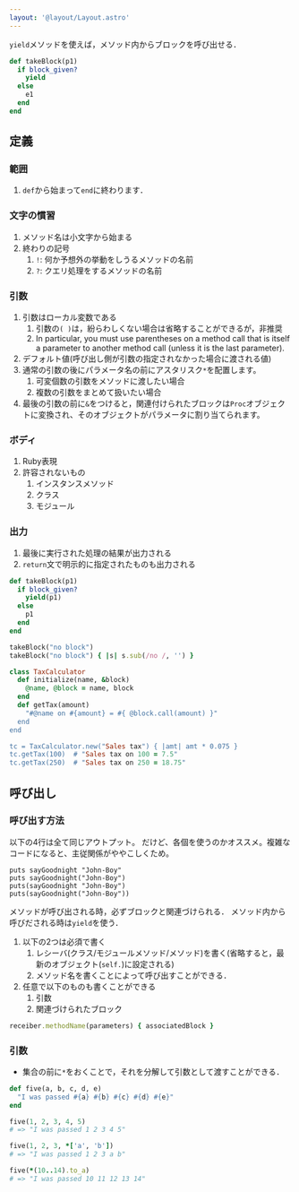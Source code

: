 ```yaml
---
layout: '@layout/Layout.astro'
---
```

`yield`メソッドを使えば，メソッド内からブロックを呼び出せる．
```ruby
def takeBlock(p1)
  if block_given?
    yield
  else
    e1
  end
end
```
## 定義
### 範囲
1. `def`から始まって`end`に終わります．

### 文字の慣習
1. メソッド名は小文字から始まる
1. 終わりの記号
    1. `!`: 何か予想外の挙動をしうるメソッドの名前
    1. `?`: クエリ処理をするメソッドの名前

### 引数
1. 引数はローカル変数である
    1. 引数の`( )`は，紛らわしくない場合は省略することができるが，非推奨
    1. In particular, you must use parentheses on a method call that is itself a parameter to another method call (unless it is the last parameter).
1. デフォルト値(呼び出し側が引数の指定されなかった場合に渡される値)
1. 通常の引数の後にパラメータ名の前にアスタリスク`*`を配置します。
    1. 可変個数の引数をメソッドに渡したい場合
    1. 複数の引数をまとめて扱いたい場合
1. 最後の引数の前に`&`をつけると，関連付けられたブロックは`Proc`オブジェクトに変換され、そのオブジェクトがパラメータに割り当てられます。

### ボディ
1. Ruby表現
1. 許容されないもの
    1. インスタンスメソッド
    1. クラス
    1. モジュール

### 出力
1. 最後に実行された処理の結果が出力される
1. `return`文で明示的に指定されたものも出力される

```ruby
def takeBlock(p1)
  if block_given?
    yield(p1)
  else
    p1
  end
end
```

```ruby
takeBlock("no block")
takeBlock("no block") { |s| s.sub(/no /, '') }
```

```ruby
class TaxCalculator
  def initialize(name, &block)
    @name, @block = name, block
  end
  def getTax(amount)
    "#@name on #{amount} = #{ @block.call(amount) }"
  end
end

tc = TaxCalculator.new("Sales tax") { |amt| amt * 0.075 }
tc.getTax(100)	# "Sales tax on 100 = 7.5"
tc.getTax(250)	# "Sales tax on 250 = 18.75"
```

## 呼び出し
### 呼び出す方法
以下の4行は全て同じアウトプット。
だけど、各個を使うのかオススメ。複雑なコードになると、主従関係がややこしくため。
```text
puts sayGoodnight "John-Boy"
puts sayGoodnight("John-Boy")
puts(sayGoodnight "John-Boy")
puts(sayGoodnight("John-Boy"))
```

メソッドが呼び出される時，必ずブロックと関連づけられる．
メソッド内から呼びだされる時は`yield`を使う．

1. 以下の2つは必須で書く
    1. レシーバ(クラス/モジュールメソッド/メソッド)を書く(省略すると，最新のオブジェクト(`self.`)に設定される)
    1. メソッド名を書くことによって呼び出すことができる．
1. 任意で以下のものも書くことができる
    1. 引数
    1. 関連づけられたブロック

```ruby
receiber.methodName(parameters) { associatedBlock }
```

### 引数
* 集合の前に`*`をおくことで，それを分解して引数として渡すことができる．

```ruby
def five(a, b, c, d, e)
  "I was passed #{a} #{b} #{c} #{d} #{e}"
end

five(1, 2, 3, 4, 5)
# => "I was passed 1 2 3 4 5"

five(1, 2, 3, *['a', 'b'])
# => "I was passed 1 2 3 a b"

five(*(10..14).to_a)
# => "I was passed 10 11 12 13 14"
```